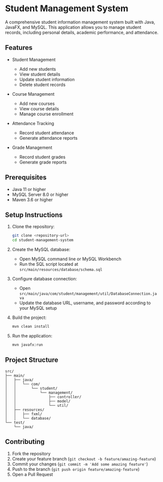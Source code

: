 # Student Management System

A comprehensive student information management system built with Java, JavaFX, and MySQL. This application allows you to manage student records, including personal details, academic performance, and attendance.

## Features

- Student Management
  - Add new students
  - View student details
  - Update student information
  - Delete student records

- Course Management
  - Add new courses
  - View course details
  - Manage course enrollment

- Attendance Tracking
  - Record student attendance
  - Generate attendance reports

- Grade Management
  - Record student grades
  - Generate grade reports

## Prerequisites

- Java 11 or higher
- MySQL Server 8.0 or higher
- Maven 3.6 or higher

## Setup Instructions

1. Clone the repository:
   ```bash
   git clone <repository-url>
   cd student-management-system
   ```

2. Create the MySQL database:
   - Open MySQL command line or MySQL Workbench
   - Run the SQL script located at `src/main/resources/database/schema.sql`

3. Configure database connection:
   - Open `src/main/java/com/student/management/util/DatabaseConnection.java`
   - Update the database URL, username, and password according to your MySQL setup

4. Build the project:
   ```bash
   mvn clean install
   ```

5. Run the application:
   ```bash
   mvn javafx:run
   ```

## Project Structure

```
src/
├── main/
│   ├── java/
│   │   └── com/
│   │       └── student/
│   │           └── management/
│   │               ├── controller/
│   │               ├── model/
│   │               └── util/
│   ├── resources/
│   │   ├── fxml/
│   │   └── database/
└── test/
    └── java/
```

## Contributing

1. Fork the repository
2. Create your feature branch (`git checkout -b feature/amazing-feature`)
3. Commit your changes (`git commit -m 'Add some amazing feature'`)
4. Push to the branch (`git push origin feature/amazing-feature`)
5. Open a Pull Request

